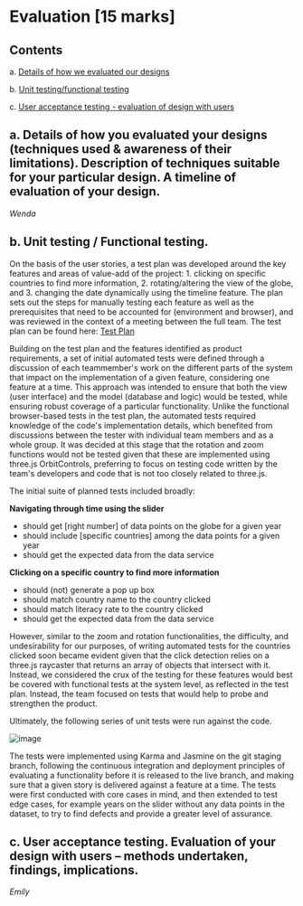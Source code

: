 # Evaluation [15 marks]

## Contents
a. [Details of how we evaluated our designs](https://github.com/jess-mw/desk23/tree/main/Documentation/5.%20Evaluation#a-details-of-how-you-evaluated-your-designs-techniques-used--awareness-of-their-limitations-description-of-techniques-suitable-for-your-particular-design-a-timeline-of-evaluation-of-your-design)

b. [Unit testing/functional testing](https://github.com/jess-mw/desk23/tree/main/Documentation/5.%20Evaluation#b-unit-testing--functional-testing)

c. [User acceptance testing - evaluation of design with users](https://github.com/jess-mw/desk23/tree/main/Documentation/5.%20Evaluation#c-user-acceptance-testing-evaluation-of-your-design-with-users--methods-undertaken-findings-implications)

## a. Details of how you evaluated your designs (techniques used & awareness of their limitations). Description of techniques suitable for your particular design. A timeline of evaluation of your design.
*Wenda*

## b. Unit testing / Functional testing.

On the basis of the user stories, a test plan was developed around the key features and areas of value-add of the project: 1. clicking on specific countries to find more information, 2. rotating/altering the view of the globe, and 3. changing the date dynamically using the timeline feature. The plan sets out the steps for manually testing each feature as well as the prerequisites that need to be accounted for (environment and browser), and was reviewed in the context of a meeting between the full team. The test plan can be found here: <a href="https://github.com/jess-mw/desk23/blob/main/Documentation/5.%20Evaluation/Testing/testplan.md">Test Plan</a>

Building on the test plan and the features identified as product requirements, a set of initial automated tests were defined through a discussion of each teammember's work on the different parts of the system that impact on the implementation of a given feature, considering one feature at a time. This approach was intended to ensure that both the view (user interface) and the model (database and logic) would be tested, while ensuring robust coverage of a particular functionality. Unlike the functional browser-based tests in the test plan, the automated tests required knowledge of the code's implementation details, which benefited from discussions between the tester with individual team members and as a whole group. It was decided at this stage that the rotation and zoom functions would not be tested given that these are implemented using three.js OrbitControls, preferring to focus on testing code written by the team's developers and code that is not too closely related to three.js.

The initial suite of planned tests included broadly:

**Navigating through time using the slider**
- should get [right number] of data points on the globe for a given year
- should include [specific countries] among the data points for a given year
- should get the expected data from the data service

**Clicking on a specific country to find more information**
- should (not) generate a pop up box
- should match country name to the country clicked
- should match literacy rate to the country clicked
- should get the expected data from the data service

However, similar to the zoom and rotation functionalities, the difficulty, and undesirability for our purposes, of writing automated tests for the countries clicked soon became evident given that the click detection relies on a three.js raycaster that returns an array of objects that intersect with it. Instead, we considered the crux of the testing for these features would best be covered with functional tests at the system level, as reflected in the test plan. Instead, the team focused on tests that would help to probe and strengthen the product. 

Ultimately, the following series of unit tests were run against the code. 

![image](https://user-images.githubusercontent.com/74050529/117734765-0b9a6c80-b1ec-11eb-9788-3a0d7464f033.png)

The tests were implemented using Karma and Jasmine on the git staging branch, following the continuous integration and deployment principles of evaluating a functionality before it is released to the live branch, and making sure that a given story is delivered against a feature at a time. The tests were first conducted with core cases in mind, and then extended to test edge cases, for example years on the slider without any data points in the dataset, to try to find defects and provide a greater level of assurance.

## c. User acceptance testing. Evaluation of your design with users – methods undertaken, findings, implications.
*Emily*
